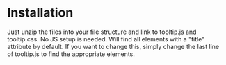 
# Installation

Just unzip the files into your file structure and link to tooltip.js and tooltip.css.
No JS setup is needed. Will find all elements with a "title" attribute by default. If you want to change this, simply change the last line of tooltip.js to find the appropriate elements.
